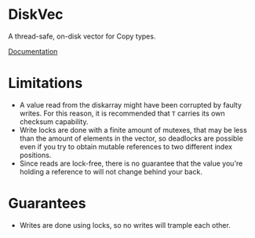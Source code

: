# DiskVec

A thread-safe, on-disk vector for Copy types.

[Documentation](https://docs.rs/diskvec/)

# Limitations
* A value read from the diskarray might have been corrupted by faulty
  writes. For this reason, it is recommended that `T` carries its own
  checksum capability.
* Write locks are done with a finite amount of mutexes, that may be less
  than the amount of elements in the vector, so deadlocks are possible even
  if you try to obtain mutable references to two different index positions.
* Since reads are lock-free, there is no guarantee that the value you're
  holding a reference to will not change behind your back.
	
# Guarantees
* Writes are done using locks, so no writes will trample each other.